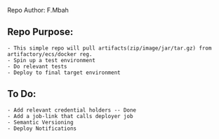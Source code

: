 Repo Author: 
F.Mbah 

## Repo Purpose: 
    - This simple repo will pull artifacts(zip/image/jar/tar.gz) from artifactory/ecs/docker reg.
    - Spin up a test environment 
    - Do relevant tests 
    - Deploy to final target environment 

## To Do: 
    - Add relevant credential holders -- Done 
    - Add a job-link that calls deployer job 
    - Semantic Versioning
    - Deploy Notifications

